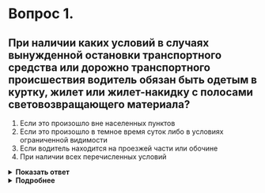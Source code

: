 # Вопрос 1.

## При наличии каких условий в случаях вынужденной остановки транспортного средства или дорожно транспортного происшествия водитель обязан быть одетым в куртку, жилет или жилет-накидку с полосами световозвращающего материала?

1. Если это произошло вне населенных пунктов
2. Если это произошло в темное время суток либо в условиях ограниченной видимости
3. Если водитель находится на проезжей части или обочине
4. При наличии всех перечисленных условий

<details>
<summary><b>Показать ответ</b></summary>
Правильный ответ: 4
</details>
<details>
<summary><b>Подробнее</b></summary>
Согласно пункта 2.3.4 ПДД водитель любого ТС обязан в случае вынужденной остановки транспортного средства или дорожно-транспортного происшествия вне населенных пунктов в темное время суток либо в условиях ограниченной видимости при нахождении на проезжей части или обочине быть одетым в куртку, жилет или жилет-накидку с полосами световозвращающего материала, соответствующих требованиям ГОСТа 12.4.281-2014
</details>